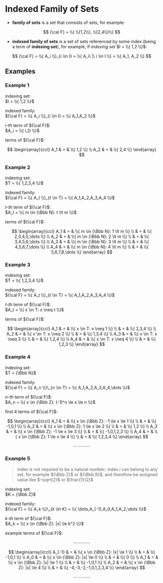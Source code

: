 # Indexed Family of Sets

- **family of sets** is a set that consists of sets, for example:

$$
{\cal F} = \\{ \\{1,2\\}, \\{2,4\\}\\}
$$

- **indexed family of sets** is a set of sets referenced by some index (being a term of **indexing set**), for example, if _indexing set_ $I = \\{ 1,2 \\}$:

$$
{\cal F} = \\{ A_i \\}_{i \in I} =
\\{ A_i\ |\ i \in I \\} = \\{ A_1, A_2 \\}
$$

## Examples

### Example 1

indexing set:  
$I = \\{ 1,2 \\}$

indexed family:  
${\cal F} = \\{ A_i \\}_{i \in I} = \\{ A_1,A_2 \\}$

_i-th_ term of ${\cal F}$:  
$A_i = \\{ i,2i \\}$

terms of ${\cal F}$:

$$
\begin{array}{ccl}
A_1 & = & \\{ 1,2 \\}
\\
A_2 & = & \\{ 2,4 \\}
\end{array}
$$

### Example 2

indexing set:  
$T = \\{ 1,2,3,4 \\}$

indexed family:  
${\cal F} = \\{ A_t \\}_{t \in T} = \\{ A_1,A_2,A_3,A_4 \\}$

_t-th_ term of ${\cal F}$:  
$A_t = \\{ m \in {\Bbb N}: t \lt m \\}$

terms of ${\cal F}$:

$$
\begin{array}{ccl}
A_1 & = & \\{ m \in {\Bbb N}: 1 \lt m \\}
\\
& = & \\{ 2,3,4,5,\dots \\}
\\
A_2 & = & \\{ m \in {\Bbb N}: 2 \lt m \\}
\\
& = & \\{ 3,4,5,6,\dots \\}
\\
A_3 & = & \\{ m \in {\Bbb N}: 3 \lt m \\}
\\
& = & \\{ 4,5,6,7,\dots \\}
\\
A_4 & = & \\{ m \in {\Bbb N}: 4 \lt m \\}
\\
& = & \\{ 5,6,7,8,\dots \\}
\end{array}
$$

### Example 3

indexing set:  
$T = \\{ 1,2,3,4 \\}$

indexed family:  
${\cal F} = \\{ A_t \\}_{t \in T} = \\{ A_1,A_2,A_3,A_4 \\}$

_t-th_ term of ${\cal F}$:  
$A_t = \\{ x \in T: x \neq t \\}$

terms of ${\cal F}$:

$$
\begin{array}{ccl}
A_1 & = & \\{ x \in T: x \neq 1 \\}
\\
& = & \\{ 2,3,4 \\}
\\
A_2 & = & \\{ x \in T: x \neq 2 \\}
\\
& = & \\{ 1,3,4 \\}
\\
A_3 & = & \\{ x \in T: x \neq 3 \\}
\\
& = & \\{ 1,2,4 \\}
\\
A_4 & = & \\{ x \in T: x \neq 4 \\}
\\
& = & \\{ 1,2,3 \\}
\end{array}
$$

### Example 4

indexing set:  
$T = {\Bbb N}$

indexed family:  
${\cal F} = \\{ A_n \\}\_{n \in T} = \\{ A_1,A_2,A_3,A_4,\dots \\}$

_n-th_ term of ${\cal F}$:  
$A_n = \\{ x \in {\Bbb Z}: (-1)^n \le x \le n \\}$

first 4 terms of ${\cal F}$:

$$
\begin{array}{ccl}
A_1 & = &  \\{ x \in {\Bbb Z}: -1 \le x \le 1 \\}
\\
& = & \\{ -1,0,1 \\}
\\
A_2 & = &  \\{ x \in {\Bbb Z}: 1 \le x \le 2 \\}
\\
& = & \\{ 1,2 \\}
\\
A_3 & = &  \\{ x \in {\Bbb Z}: -1 \le x \le 3 \\}
\\
& = & \\{ -1,0,1,2,3 \\}
\\
A_4 & = &  \\{ x \in {\Bbb Z}: 1 \le x \le 4 \\}
\\
& = & \\{ 1,2,3,4 \\}
\end{array}
$$

$$
\cdots \cdots \cdots \cdots
$$

### Example 5

> index is not required to be a natural number; index $i$ can belong to any set, for example ${\Bbb Z}$ or ${\Bbb R}$, and therefore be assigned value like $-\sqrt{2}$ or $\frac{1}{2}$

indexing set:  
$K = {\Bbb Z}$

indexed family:  
${\cal F} = \\{ A_k \\}\_{k \in K} = \\{ \dots,A_{-1},A_0,A_1,A_2,\dots \\}$

_k-th_ term of ${\cal F}$:  
$A_k = \\{ x \in {\Bbb Z}: |x| \le k^2 \\}$

example terms of ${\cal F}$:

$$
\cdots \cdots \cdots \cdots
$$

$$
\begin{array}{ccl}
A_{-1} & = &  \\{ x \in {\Bbb Z}: |x| \le 1 \\}
\\
& = & \\{ -1,0,1 \\}
\\
A_0 & = &  \\{ x \in {\Bbb Z}: |x| \le 0 \\}
\\
& = & \\{ 0 \\}
\\
A_1 & = &  \\{ x \in {\Bbb Z}: |x| \le 1 \\}
\\
& = & \\{ -1,0,1 \\}
\\
A_2 & = &  \\{ x \in {\Bbb Z}: |x| \le 4 \\}
\\
& = & \\{ -4,-3,-2,-1,0,1,2,3,4 \\}
\end{array}
$$

$$
\cdots \cdots \cdots \cdots
$$
